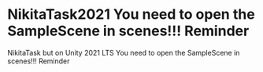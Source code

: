 # NikitaTask2021 You need to open the SampleScene in scenes!!! Reminder
NikitaTask but on Unity 2021 LTS
You need to open the SampleScene in scenes!!! Reminder
